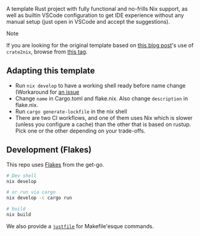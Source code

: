 A template Rust project with fully functional and no-frills Nix support, as well as builtin VSCode configuration to get IDE experience without any manual setup (just open in VSCode and accept the suggestions).

>[!NOTE]  
> If you are looking for the original template based on [this blog post](https://srid.ca/rust-nix)'s use of `crate2nix`, browse from [this tag](https://github.com/srid/rust-nix-template/tree/crate2nix).

## Adapting this template

- Run `nix develop` to have a working shell ready before name change (Workaround for [an issue](https://github.com/srid/rust-nix-template/issues/7#issuecomment-1097182528)
- Change `name` in Cargo.toml and flake.nix. Also change `description` in flake.nix.
- Run `cargo generate-lockfile` in the nix shell
- There are two CI workflows, and one of them uses Nix which is slower (unless you configure a cache) than the other that is based on rustup. Pick one or the other depending on your trade-offs.

## Development (Flakes)

This repo uses [Flakes](https://nixos.wiki/wiki/Flakes) from the get-go.

```bash
# Dev shell
nix develop

# or run via cargo
nix develop -c cargo run

# build
nix build
```

We also provide a [`justfile`](https://just.systems/) for Makefile'esque commands.
